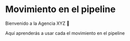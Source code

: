 # Movimiento en el pipeline

Bienvenido a la Agencia XYZ 🚀

Aquí aprenderás a usar cada el movimiento en el pipeline

